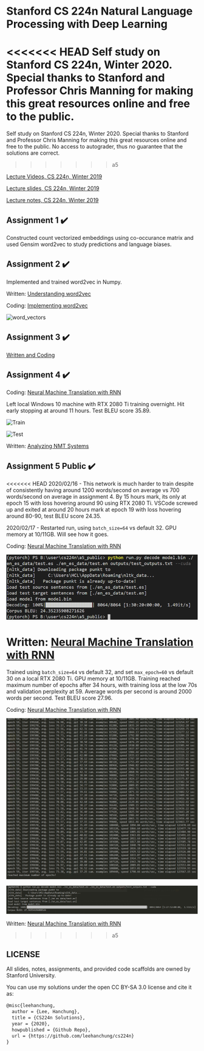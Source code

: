 # Stanford CS 224n Natural Language Processing with Deep Learning

<<<<<<< HEAD
Self study on Stanford CS 224n, Winter 2020. Special thanks to Stanford and Professor Chris Manning for making this great resources online and free to the public.
=======
Self study on Stanford CS 224n, Winter 2020. Special thanks to Stanford and Professor Chris Manning for making this great resources online and free to the public. No access to autograder, thus no guarantee that the solutions are correct.
>>>>>>> a5

[Lecture Videos, CS 224n, Winter 2019](https://www.youtube.com/playlist?list=PLoROMvodv4rOhcuXMZkNm7j3fVwBBY42z)

[Lecture slides, CS 224n, Winter 2019](./slides)

[Lecture notes, CS 224n, Winter 2019](./notes)


## Assignment 1 :heavy_check_mark:
Constructed count vectorized embeddings using co-occurance matrix and used Gensim word2vec to study predictions and language biases.

## Assignment 2 :heavy_check_mark:
Implemented and trained word2vec in Numpy.

Written: [Understanding word2vec](./a2/a2_written.pdf)

Coding: [Implementing word2vec](./a2/README.md)

![word_vectors](./a2/word_vectors.png)


## Assignment 3 :heavy_check_mark:

[Written and Coding](./a3/README.md)


## Assignment 4 :heavy_check_mark:

Coding: [Neural Machine Translation with RNN](./a4/README.md)

Left local Windows 10 machine with RTX 2080 Ti training overnight. Hit early stopping at around 11 hours. Test BLEU score 35.89.

![Train](./a4/outputs/train.png)

![Test](./a4/outputs/test.png)

Written: [Analyzing NMT Systems](./a4/a4_written.pdf)


## Assignment 5 Public :heavy_check_mark:

<<<<<<< HEAD
2020/02/16 - This network is much harder to train despite of consistently having around 1200 words/second on average vs 700 words/second on average in assignment 4. By 15 hours mark, its only at epoch 15 with loss hovering around 90 using RTX 2080 Ti. VSCode screwed up and exited at around 20 hours mark at epoch 19 with loss hovering around 80-90, test BLEU score 24.35.

2020/02/17 - Restarted run, using `batch_size=64` vs default 32. GPU memory at 10/11GB. Will see how it goes.

Coding: [Neural Machine Translation with RNN](./a5_public/README.md)

![Test](./a5_public/assets/training1.png)

Written: [Neural Machine Translation with RNN](./a5/a5_written.pdf)
=======
Trained using `batch_size=64` vs default 32, and set `max_epoch=60` vs default 30 on a local RTX 2080 Ti. GPU memory at 10/11GB. Training reached maximum number of epochs after 34 hours, with training loss at the low 70s and validation perplexity at 59. Average words per second is around 2000 words per second. Test BLEU score 27.96. 


Coding: [Neural Machine Translation with RNN](./a5_public/README.md)

![Train](./a5_public/assets/training2.png)

![Test](./a5_public/assets/test2.png)

Written: [Neural Machine Translation with RNN](./a5_public/a5_written.pdf)
>>>>>>> a5

## LICENSE
All slides, notes, assignments, and provided code scaffolds are owned by Stanford University.

You can use my solutions under the open CC BY-SA 3.0 license and cite it as:
```
@misc{leehanchung,
  author = {Lee, Hanchung},
  title = {CS224n Solutions},
  year = {2020},
  howpublished = {Github Repo},
  url = {https://github.com/leehanchung/cs224n}
}
```